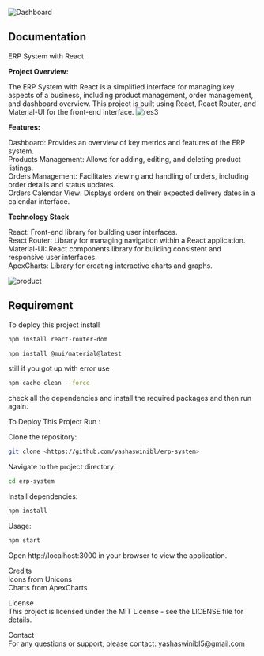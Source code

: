 ![Dashboard](https://github.com/yashaswinibl/erp-system/assets/114874487/114fc4fa-36ae-427f-b75f-91ad5c01b67a)

## Documentation  
ERP System with React

**Project Overview:**

The ERP System with React is a simplified interface for managing key aspects of a business, including product management, order management, and dashboard overview. This project is built using React, React Router, and Material-UI for the front-end interface.
![res3](https://github.com/yashaswinibl/erp-system/assets/114874487/d0af69e3-947e-489c-a7d0-fcb81d6f0e59)

**Features:**

Dashboard: Provides an overview of key metrics and features of the ERP system.  
Products Management: Allows for adding, editing, and deleting product listings.  
Orders Management: Facilitates viewing and handling of orders, including order details and status updates.  
Orders Calendar View: Displays orders on their expected delivery dates in a calendar interface.

**Technology Stack**  

React: Front-end library for building user interfaces.  
React Router: Library for managing navigation within a React application.  
Material-UI: React components library for building consistent and responsive user interfaces.  
ApexCharts: Library for creating interactive charts and graphs.

![product](https://github.com/yashaswinibl/erp-system/assets/114874487/da816e9c-35c8-4ec1-9ac1-9b3990c0e8a4)


## Requirement
To deploy this project install 
```bash
npm install react-router-dom  
```
```bash
npm install @mui/material@latest 
```
still if you got up with error use

```bash
npm cache clean --force    
```
check all the dependencies and install the required packages and then run again.

To Deploy This Project Run :  

Clone the repository:
```bash
git clone <https://github.com/yashaswinibl/erp-system>
```

Navigate to the project directory:
```bash
cd erp-system
```
Install dependencies:
```bash
npm install
```
Usage:
```bash
npm start
```
Open http://localhost:3000 in your browser to view the application.

Credits  
Icons from Unicons  
Charts from ApexCharts

License  
This project is licensed under the MIT License - see the LICENSE file for details.

Contact  
For any questions or support, please contact: yashaswinibl5@gmail.com



